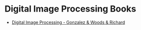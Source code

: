 # Digital Image Processing Books

- [Digital Image Processing - Gonzalez & Woods & Richard](Digital_Image_Processing_Gonzalez_Woods_Richard.pdf)